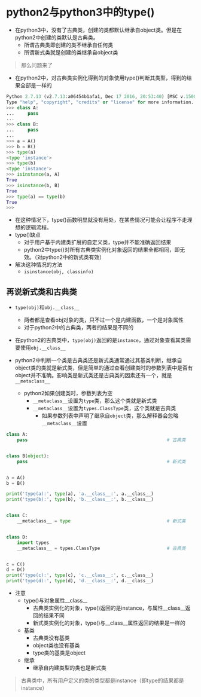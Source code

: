 # python2与python3中的type()
- 在python3中，没有了古典类，创建的类都默认继承自object类。但是在python2中创建的类默认是古典类。	
	- 所谓古典类即创建的类不继承自任何类
	- 所谓新式类就是创建的类继承自object类

>  那么问题来了

- 在python2中，对古典类实例化得到的对象使用type()判断其类型，得到的结果全部是一样的

```python
Python 2.7.13 (v2.7.13:a06454b1afa1, Dec 17 2016, 20:53:40) [MSC v.1500 64 bit (AMD64)] on win32
Type "help", "copyright", "credits" or "license" for more information.
>>> class A:
...     pass
...
>>> class B:
...     pass
...
>>> a = A()
>>> b = B()
>>> type(a)
<type 'instance'>
>>> type(b)
<type 'instance'>
>>> isinstance(a, A)
True
>>> isinstance(b, B)
True
>>> type(a) == type(b)
True
>>>
```

- 在这种情况下，type()函数明显就没有用处，在某些情况可能会让程序不走理想的逻辑流程。
- type()缺点
	- 对于用户基于内建类扩展的自定义类，type并不能准确返回结果
	- python2中type()对所有古典类实例化对象返回的结果全都相同，即无效。（对python2中的新式类有效）
- 解决这种情况的方法
	-  `isinstance(obj, classinfo)`



## 再说新式类和古典类
- `type(obj)`和`obj.__class__`
	- 两者都是查看obj对象的类，只不过一个是内建函数，一个是对象属性
	- 对于python2中的古典类，两者的结果是不同的

- 在python2的古典类中，`type(obj)`返回的是`instance`，通过对象查看其类需要使用`obj.__class__`

- python2中判断一个类是古典类还是新式类通常通过其基类判断，继承自object类的类就是新式类，但是简单的通过查看创建类时的参数列表中是否有object并不准确。影响类是新式类还是古典类的因素还有一个，就是`__metaclass__`
	- python2如果创建类时，参数列表为空
		-  `__metaclass__`设置为`type`类，那么这个类就是新式类
		-  `__metaclass__`设置为`types.ClassType`类，这个类就是古典类
			-  如果参数列表中声明了继承自`object`类，那么解释器会忽略`__metaclass__`设置

```python
class A:
    pass													# 古典类


class B(object):
    pass													# 新式类


a = A()
b = B()

print('type(a):', type(a), 'a.__class__:', a.__class__)
print('type(b):', type(b), 'b.__class__:', b.__class__)


class C:
    __metaclass__ = type									# 新式类


class D:
    import types
    __metaclass__ = types.ClassType							# 古典类


c = C()
d = D()
print('type(c):', type(c), 'c.__class__:', c.__class__)
print('type(d):', type(d), 'd.__class__:', d.__class__)

```

- 注意
	- type()与对象属性__class__
		- 古典类实例化的对象，type()返回的是instance，与属性__class__返回的结果不同
		- 新式类实例化的对象，type()与__class__属性返回的结果是一样的
	- 基类
		- 古典类没有基类
		- object类也没有基类
		- type类的基类是object
	- 继承
		- 继承自内建类型的类也是新式类
> 古典类中，所有用户定义的类的类型都是instance（即type的结果都是instance）

